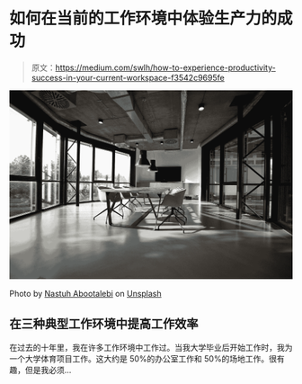 # 如何在当前的工作环境中体验生产力的成功

> 原文：<https://medium.com/swlh/how-to-experience-productivity-success-in-your-current-workspace-f3542c9695fe>

![](img/6e20d038b998cf8d76789c5c4f3925f5.png)

Photo by [Nastuh Abootalebi](https://unsplash.com/@sunday_digital?utm_source=medium&utm_medium=referral) on [Unsplash](https://unsplash.com?utm_source=medium&utm_medium=referral)

## 在三种典型工作环境中提高工作效率

在过去的十年里，我在许多工作环境中工作过。当我大学毕业后开始工作时，我为一个大学体育项目工作。这大约是 50%的办公室工作和 50%的场地工作。很有趣，但是我必须…